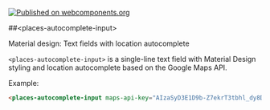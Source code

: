 [![Published on webcomponents.org](https://img.shields.io/badge/webcomponents.org-published-blue.svg)](https://www.webcomponents.org/element/owner/my-element)


##&lt;places-autocomplete-input&gt;

Material design: Text fields with location autocomplete

`<places-autocomplete-input>` is a single-line text field with Material Design styling and location autocomplete based on the Google Maps API.

Example:

<!--
```
<custom-element-demo>
  <template>
    <link rel="import" href="places-autocomplete-input.html">
    <style>
      places-autocomplete-input {
        height: 230px;
    }
    </style>
    <next-code-block></next-code-block>
  </template>
</custom-element-demo>
```
-->
```html
<places-autocomplete-input maps-api-key="AIzaSyD3E1D9b-Z7ekrT3tbhl_dy8DCXuIuDDRc" label="Place"></places-autocomplete-input>
```
